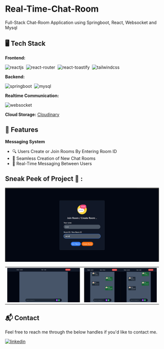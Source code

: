 # Real-Time-Chat-Room
Full-Stack Chat-Room Application using Springboot, React, Websocket and Mysql

## 🖥️ Tech Stack
**Frontend:**

![reactjs](https://img.shields.io/badge/React-20232A?style=for-the-badge&logo=react&logoColor=61DAFB)&nbsp;
![react-router](https://img.shields.io/badge/React_Router-CA4245?style=for-the-badge&logo=react-router&logoColor=white)&nbsp;
![react-toastify](https://img.shields.io/badge/React--Toastify-ff7f50?style=for-the-badge&logo=react&logoColor=white)&nbsp;
![tailwindcss](https://img.shields.io/badge/Tailwind_CSS-38B2AC?style=for-the-badge&logo=tailwind-css&logoColor=white)&nbsp;

**Backend:**

![springboot](https://img.shields.io/badge/SpringBoot-6DB33F?style=for-the-badge&logo=spring-boot&logoColor=white)&nbsp;
![mysql](https://img.shields.io/badge/MySQL-005C84?style=for-the-badge&logo=mysql&logoColor=white)&nbsp;

**Realtime Communication:**

![websocket](https://img.shields.io/badge/WebSocket-35495E?style=for-the-badge&logo=websocket&logoColor=white)

**Cloud Storage:**
[Cloudinary](https://cloudinary.com/)

## 🚀 Features
**Messaging System**
- 🔍 Users Create or Join Rooms By Entering Room ID
- 📝 Seamless Creation of New Chat Rooms
- 💬 Real-Time Messaging Between Users


## Sneak Peek of Project 🙈 :
![Main Page](./Screenshots/MainPage.png)

<table>
  <tr>
    <td><img src="./Screenshots/RoomPage.png" alt="mockup" /></td>
    <td><img src="./Screenshots/ChatPage.png" alt="mockups" /></td>
  </tr>
</table>

<h2>📬 Contact</h2>

Feel free to reach me through the below handles if you'd like to contact me.

[![linkedin](https://img.shields.io/badge/LinkedIn-0077B5?style=for-the-badge&logo=linkedin&logoColor=white)](https://www.linkedin.com/in/lovegarg2800/)
